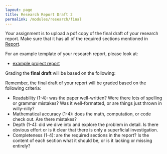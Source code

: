 ```yaml
---
layout: page
title: Research Report Draft 2
permalink: /modules/research/final
---
```


Your assignment is to upload a pdf copy of the final draft of your research report.
Make sure that it has all of the required sections mentioned in <a href="report">Report</a>.

For an example template of your research report, please look at:
* <a href="https://docs.google.com/document/d/1oWSsN8E-kkXG4sDCpcB1h9OTaHKD2ixrNvqBGZ0tMbo/edit?usp=sharing">example project report</a>

Grading the **final draft** will be based on the following:

Remember, the final draft of your report will be graded based on the following criteria:
* Readability (1-4): was the paper well-written?  Were there lots of spelling or grammar mistakes?  Was it well-formatted, or are things just thrown in willy-nilly?
* Mathematical accuracy (1-4):  does the math, computation, or code check out.  Are there mistakes?
* Depth (1-4): did we dive into and explore the problem in detail.  Is there obvious effort or is it clear that there is only a superficial investigation.
* Completeness (1-4): are the required sections in the report?  Is the content of each section what it should be, or is it lacking or missing entirely?


